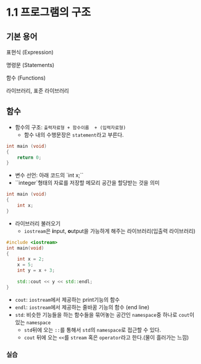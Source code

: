 # 1.1 프로그램의 구조



## 기본 용어

표현식 (Expression)

명령문 (Statements)

함수 (Functions)

라이브러리, 표준 라이브러리



## 함수

* 함수의 구조: `출력자료형 + 함수이름  + (입력자료형)`
  * 함수 내의 수행문장은 `statement`라고 부른다.

```cpp
int main (void)
{
    return 0;
}
```

*  변수 선언: 아래 코드의 `int x;``
  * ``integer`형태의 자료를 저장할 메모리 공간을 할당받는 것을 의미

```cpp
int main (void)
{
    int x;
}
```

* 라이브러리 불러오기
  * `iostream`은 **i**nput, **o**utput을 가능하게 해주는 라이브러리(입출력 라이브러리)

```c++
#include <iostream>
int main(void)
{
    int x = 2;
    x = 5;
    int y = x + 3;
    
    std::cout << y << std::endl;
}
```

* `cout`: `iostream`에서 제공하는 print기능의 함수
* `endl`:  `iostream`에서 제공하는 줄바꿈 기능의 함수 (end line)
* `std`: 비슷한 기능들을 하는 함수들을 묶어놓는 공간인 `namespace`중 하나로 `cout`이 있는 `namespace`
  * `std`뒤에 오는 `::`를 통해서 `std`의 `namespace`로 접근할 수 있다. 
  * `cout` 뒤에 오는 `<<`를 `stream` 혹은 `operator`라고 한다.(물이 흘러가는 느낌)





### 실습

```c++

```

